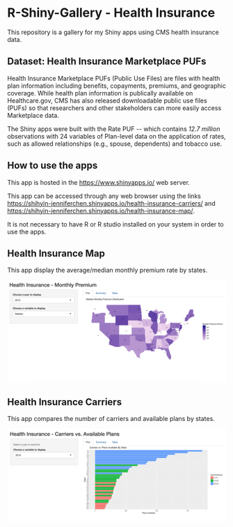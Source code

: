 # R-Shiny-Gallery - Health Insurance
This repository is a gallery for my Shiny apps using CMS health insurance data.

## Dataset: Health Insurance Marketplace PUFs
Health Insurance Marketplace PUFs (Public Use Files) are files with health plan information including benefits, copayments, premiums, and geographic coverage. While health plan information is publically available on Healthcare.gov, CMS has also released downloadable public use files (PUFs) so that researchers and other stakeholders can more easily access Marketplace data.

The Shiny apps were built with the Rate PUF -- which contains *12.7 million* observations with 24 variables of Plan-level data on the application of rates, such as allowed relationships (e.g., spouse, dependents) and tobacco use.

## How to use the apps
This app is hosted in the https://www.shinyapps.io/ web server. 

This app can be accessed through any web browser using the links 
 https://shihyin-jenniferchen.shinyapps.io/health-insurance-carriers/ and  https://shihyin-jenniferchen.shinyapps.io/health-insurance-map/. 
 
 It is not necessary to have R or R studio installed on your system in order to use the apps.


## Health Insurance Map
This app display the average/median monthly premium rate by states.

![alt text](https://github.com/shihyinnn/R-Shiny-Gallery/blob/master/img/health-insurance-map.png)


## Health Insurance Carriers
This app compares the number of carriers and available plans by states.

![alt text](https://github.com/shihyinnn/R-Shiny-Gallery/blob/master/img/health-insurance-carriers.png)